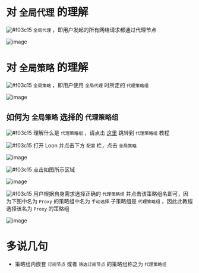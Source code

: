 # 对 `全局代理` 的理解

![#f03c15](https://placehold.it/15/f03c15/000000?text=+) `全局代理` ，即用户发起的所有网络请求都通过代理节点

![image](https://raw.githubusercontent.com/chiupam/tutorial-image/master/Loon/Plus/ALL_PROXY.jpg)

# 对 `全局策略` 的理解

![#f03c15](https://placehold.it/15/f03c15/000000?text=+) `全局策略` ，即用户使用 `全局代理` 时所走的 `代理策略组`

![image](https://raw.githubusercontent.com/chiupam/tutorial-image/master/Loon/Plus/Global_Group_1.jpg)

## 如何为 `全局策略` 选择的 `代理策略组`

![#f03c15](https://placehold.it/15/f03c15/000000?text=+) 理解什么是 `代理策略组` ，请点击 [这里](https://github.com/chiupam/tutorial/blob/master/Loon/Plus/Default_Proxy.md) 跳转到 `代理策略组` 教程

![#f03c15](https://placehold.it/15/f03c15/000000?text=+) 打开 Loon 并点击下方 `配置` 栏，点击 `全局策略`

![image](https://raw.githubusercontent.com/chiupam/tutorial-image/master/Loon/Plus/Global_Group.jpg)

![#f03c15](https://placehold.it/15/f03c15/000000?text=+) 点击如图所示区域

![image](https://raw.githubusercontent.com/chiupam/tutorial-image/master/Loon/Plus/Default_Proxy_1.jpg)

![#f03c15](https://placehold.it/15/f03c15/000000?text=+) 用户根据自身需求选择正确的 `代理策略组` 并点击该策略组名即可，因为下图中名为 `Proxy` 的策略组中名为 `手动选择` 子策略组是 `代理策略组` ，因此此教程选择该名为 `Proxy` 的策略组

![image](https://raw.githubusercontent.com/chiupam/tutorial-image/master/Loon/Plus/Default_Proxy_2.jpg)

# 多说几句

- 策略组内嵌套 `订阅节点` 或者 `筛选订阅节点` 的策略组称之为 `代理策略组`
